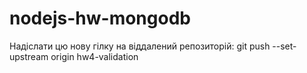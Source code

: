 # nodejs-hw-mongodb

Надіслати цю нову гілку на віддалений репозиторій:
git push --set-upstream origin hw4-validation
